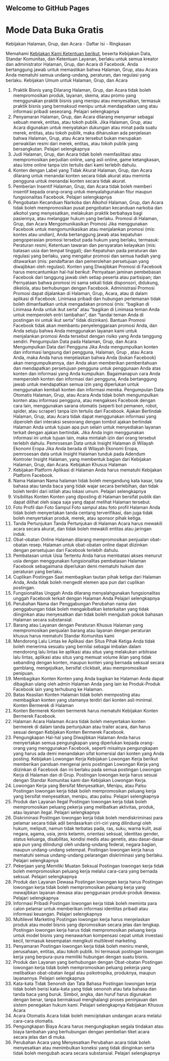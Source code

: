 ## Welcome to GitHub Pages

<h1>Mode Data	Buka Gratis</h1>
Kebijakan Halaman, Grup, dan Acara
- Daftar Isi	
- Ringkasan

Memahami [Kebijakan Kami
Ketentuan berikut](https://www.facebook.com/communitystandards), beserta Kebijakan Data, Standar Komunitas, dan Ketentuan Layanan, berlaku untuk semua kreator dan administrator Halaman, Grup, dan Acara di Facebook. Anda bertanggung jawab untuk memastikan bahwa Halaman, Grup, atau Acara Anda mematuhi semua undang-undang, peraturan, dan regulasi yang berlaku.
Kebijakan Umum untuk Halaman, Grup, dan Acara
1. Praktik Bisnis yang Dilarang
Halaman, Grup, dan Acara tidak boleh mempromosikan produk, layanan, skema, atau promo yang menggunakan praktik bisnis yang menipu atau menyesatkan, termasuk praktik bisnis yang bermaksud menipu untuk mendapatkan uang atau informasi pribadi seseorang.
Pelajari selengkapnya
2. Penyamaran
Halaman, Grup, dan Acara dilarang menyamar sebagai sebuah merek, entitas, atau tokoh publik. Jika Halaman, Grup, atau Acara digunakan untuk menyatakan dukungan atau minat pada suatu merek, entitas, atau tokoh publik, maka diharuskan ada penjelasan bahwa Halaman, Grup, atau Acara tersebut bukan merupakan perwakilan resmi dari merek, entitas, atau tokoh publik yang bersangkutan.
Pelajari selengkapnya
3. Judi
Halaman, Grup, dan Acara tidak boleh memfasilitasi atau mempromosikan perjudian online, uang asli online, game ketangkasan, atau lotre online tanpa izin tertulis dari kami terlebih dahulu.
4. Konten dengan Label yang Tidak Akurat
Halaman, Grup, dan Acara dilarang untuk menandai konten secara tidak akurat atau meminta pengguna untuk menandai konten secara tidak akurat.
5. Pemberian Insentif
Halaman, Grup, dan Acara tidak boleh memberi insentif kepada orang-orang untuk menyalahgunakan fitur maupun fungsionalitas Facebook.
Pelajari selengkapnya
6. Pengobatan Kecanduan Narkoba dan Alkohol
Halaman, Grup, dan Acara tidak boleh mempromosikan pusat pengobatan kecanduan narkoba dan alkohol yang menyesatkan, melakukan praktik berbahaya bagi pasiennya, atau melanggar hukum yang berlaku.
Promosi di Halaman, Grup, dan Acara
Mengomunikasikan Promosi
Jika menggunakan Facebook untuk mengomunikasikan atau menjalankan promosi (mis: kontes atau undian), Anda bertanggung jawab atas kepatuhan pengoperasian promosi tersebut pada hukum yang berlaku, termasuk:
Peraturan resmi;
Ketentuan tawaran dan persyaratan kelayakan (mis: batasan usia dan tempat tinggal); dan
Kepatuhan pada peraturan dan regulasi yang berlaku, yang mengatur promosi dan semua hadiah yang ditawarkan (mis: pendaftaran dan pemerolehan persetujuan yang diwajibkan oleh regulasi).
Konten yang Diwajibkan
Promosi di Facebook harus mencantumkan hal-hal berikut:
Pernyataan jaminan pembebasan Facebook dari tanggung jawab oleh setiap peserta atau partisipan; dan
Pernyataan bahwa promosi ini sama sekali tidak disponsori, didukung, dikelola, atau berhubungan dengan Facebook.
Administrasi Promosi
Promosi dapat dijalankan di Halaman, Grup, Acara, atau di dalam aplikasi di Facebook. Linimasa pribadi dan hubungan pertemanan tidak boleh dimanfaatkan untuk mengadakan promosi (mis: “bagikan di Linimasa Anda untuk ikut serta” atau “bagikan di Linimasa teman Anda untuk memperoleh entri tambahan”, dan “tandai teman Anda di postingan ini untuk ikut serta” tidak diizinkan).
Bantuan Promosi
Facebook tidak akan membantu penyelenggaraan promosi Anda, dan Anda setuju bahwa Anda menggunakan layanan kami untuk menjalankan promosi Anda tersebut dengan risiko yang Anda tanggung sendiri.
Pengumpulan Data pada Halaman, Grup, dan Acara
Mengumpulkan Data dari Pengguna
Jika Anda mengumpulkan konten dan informasi langsung dari pengguna, Halaman, Grup , atau Acara Anda, maka Anda harus menjelaskan bahwa Anda (bukan Facebook) akan mengumpulkannya, dan Anda akan memberikan pemberitahuan dan mendapatkan persetujuan pengguna untuk penggunaan Anda atas konten dan informasi yang Anda kumpulkan. Bagaimanapun cara Anda memperoleh konten dan informasi dari pengguna, Anda bertanggung jawab untuk mendapatkan semua izin yang diperlukan untuk menggunakan kembali konten dan informasi mereka.
Pengumpulan Data Otomatis
Halaman, Grup, atau Acara Anda tidak boleh mengumpulkan konten atau informasi pengguna, atau mengakses Facebook dengan cara lain, menggunakan sarana otomatis (seperti bot pemanen, robot, spider, atau scraper) tanpa izin tertulis dari Facebook.
Ajakan Bertindak
Halaman, Grup, atau Acara tidak dapat menggunakan informasi yang diperoleh dari interaksi seseorang dengan tombol ajakan bertindak Halaman Anda untuk tujuan apa pun selain untuk menyediakan layanan terkait dengan ajakan bertindak. Jika Anda ingin menggunakan informasi ini untuk tujuan lain, maka mintalah izin dari orang tersebut terlebih dahulu.
Pemrosesan Data untuk Insight Halaman di Wilayah Ekonomi Eropa
Jika Anda berada di Wilayah Ekonomi Eropa, pemrosesan data untuk Insight Halaman tunduk pada Adendum Kontroler Insight Halaman, yang membentuk bagian dari Kebijakan Halaman, Grup, dan Acara.
Kebijakan Khusus Halaman
1. Kebijakan Platform
Aplikasi di Halaman Anda harus mematuhi Kebijakan Platform Facebook.
2. Nama Halaman
Nama halaman tidak boleh mengandung kata kasar, tata bahasa atau tanda baca yang tidak wajar secara berlebihan, dan tidak boleh terdiri dari istilah atau lokasi umum.
Pelajari selengkapnya
3. Visibilitas Konten
Konten yang diposting di Halaman bersifat publik dan dapat dilihat oleh siapa saja yang dapat melihat Halaman tersebut.
4. Foto Profil dan Foto Sampul
Foto sampul atau foto profil Halaman Anda tidak boleh menyertakan tanda centang terverifikasi, dan juga tidak boleh menyertakan produk, merek, atau sponsor pihak ketiga.
5. Tanda Pertunjukan
Tanda Pertunjukan di Halaman Acara harus mewakili acara secara akurat, dan tidak boleh mewakili entitas atau jaringan induk.
6. Obat-obatan Online
Halaman dilarang mempromosikan penjualan obat-obatan resep. Halaman untuk obat-obatan online dapat diizinkan dengan persetujuan dari Facebook terlebih dahulu.
7. Pembatasan untuk Usia Tertentu
Anda harus membatasi akses menurut usia dengan menggunakan fungsionalitas pembatasan Halaman Facebook sebagaimana diperlukan demi mematuhi hukum dan peraturan yang berlaku.
8. Cuplikan Postingan
Saat membagikan tautan pihak ketiga dari Halaman Anda, Anda tidak boleh mengedit elemen apa pun dari cuplikan postingan.
9. Fungsionalitas Unggah
Anda dilarang menyalahgunakan fungsionalitas unggah Facebook terkait dengan Halaman Anda
Pelajari selengkapnya
10. Perubahan Nama dan Penggabungan
Perubahan nama dan penggabungan tidak boleh mengakibatkan keterkaitan yang tidak diinginkan atau menyesatkan dan tidak boleh mengubah pokok bahasan Halaman secara substansial.
11. Barang atau Layanan dengan Peraturan Khusus
Halaman yang mempromosikan penjualan barang atau layanan dengan peraturan khusus harus mematuhi Standar Komunitas kami
12. Mendorong Lalu Lintas ke Aplikasi dan Situs Pihak Ketiga
Anda tidak boleh menerima sesuatu yang bernilai sebagai imbalan dalam mendorong lalu lintas ke aplikasi atau situs yang melakukan arbitrase lalu lintas, aplikasi atau situs yang memuat volume iklan yang tidak sebanding dengan konten, maupun konten yang bernada seksual secara gamblang, mengejutkan, bersifat clickbait, atau mempromosikan penipuan.
13. Membagikan Konten
Konten yang Anda bagikan ke Halaman Anda dapat dibagikan ulang oleh admin Halaman Anda yang lain ke Produk-Produk Facebook lain yang terhubung ke Halaman.
14. Batas Keaslian Konten
Halaman tidak boleh memposting atau membagikan konten yang utamanya terdiri dari konten asli minimal.
Konten Bermerek di Halaman
1. Konten Bermerek
Konten bermerek harus mematuhi Kebijakan Konten Bermerek Facebook.
2. Halaman Acara
Halaman Acara tidak boleh menyertakan konten bermerek di dalam tanda pertunjukan atau trailer acara, dan harus sesuai dengan Kebijakan Konten Bermerek Facebook.
3. Pengungkapan Hal-hal yang Diwajibkan
Halaman Anda harus menyertakan semua pengungkapan yang diperlukan kepada orang-orang yang menggunakan Facebook, seperti misalnya pengungkapan yang harus ada demi menandakan sifat komersial dari konten yang Anda posting.
Kebijakan Lowongan Kerja
Kebijakan Lowongan Kerja berikut memberikan panduan mengenai jenis postingan Lowongan Kerja yang diizinkan di Facebook dan ini berlaku pada semua postingan Lowongan Kerja di Halaman dan di Grup. Postingan lowongan kerja harus sesuai dengan Standar Komunitas kami dan Kebijakan Lowongan Kerja.
1. Lowongan Kerja yang Bersifat Menyesatkan, Menipu, atau Palsu
Postingan lowongan kerja tidak boleh mempromosikan peluang kerja yang bersifat menyesatkan, menipu, atau palsu.
Pelajari selengkapnya
2. Produk dan Layanan Ilegal
Postingan lowongan kerja tidak boleh mempromosikan peluang pekerja yang melibatkan aktivitas, produk, atau layanan ilegal.
Pelajari selengkapnya
3. Diskriminasi
Postingan lowongan kerja tidak boleh mendiskriminasi para pelamar secara tidak adil berdasarkan ciri-ciri yang dilindungi oleh hukum, meliputi, namun tidak terbatas pada, ras, suku, warna kulit, asal negara, agama, usia, jenis kelamin, orientasi seksual, identitas gender, status keluarga, disabilitas, kondisi medis atau genetis, atau dasar-dasar apa pun yang dilindungi oleh undang-undang federal, negara bagian, maupun undang-undang setempat. Postingan lowongan kerja harus mematuhi semua undang-undang pelarangan diskriminasi yang berlaku.
Pelajari selengkapnya
4. Pekerjaan yang Memiliki Muatan Seksual
Postingan lowongan kerja tidak boleh mempromosikan peluang kerja melalui cara-cara yang bernada seksual.
Pelajari selengkapnya
5. Produk dan Layanan Dewasa
Postingan lowongan kerja harus Postingan lowongan kerja tidak boleh mempromosikan peluang kerja yang mewajibkan layanan dewasa atau penggunaan produk-produk dewasa.
Pelajari selengkapnya
6. Informasi Pribadi
Postingan lowongan kerja tidak boleh meminta para calon pelamar untuk memberikan informasi identitas pribadi atau informasi keuangan.
Pelajari selengkapnya
7. Multilevel Marketing
Postingan lowongan kerja harus menjelaskan produk atau model bisnis yang dipromosikan secara jelas dan lengkap. Postingan lowongan kerja harus tidak mempromosikan peluang kerja untuk model bisnis yang menawarkan kompensasi cepat untuk investasi kecil, termasuk kesempatan mengikuti multilevel marketing.
8. Penyamaran
Postingan lowongan kerja tidak boleh meniru merek, perusahaan, entitas, atau tokoh publik. Ini termasuk postingan lowongan kerja yang berpura-pura memiliki hubungan dengan suatu bisnis.
9. Produk dan Layanan yang berhubungan dengan Obat-obatan
Postingan lowongan kerja tidak boleh mempromosikan peluang pekerja yang melibatkan obat-obatan ilegal atau psikotropika, produknya, maupun layanannya.
Pelajari selengkapnya
10. Kata-kata Tidak Senonoh dan Tata Bahasa
Postingan lowongan kerja tidak boleh berisi kata-kata yang tidak senonoh atau tata bahasa dan tanda baca yang buruk. Simbol, angka, dan huruf harus digunakan dengan benar, tanpa bermaksud menghalangi proses peninjauan dan sistem penegakan hukum kami.
Pelajari selengkapnya
Kebijakan Khusus Acara
1. Acara Otomatis
Acara tidak boleh menciptakan undangan acara melalui cara-cara otomatis.
2. Pengungkapan Biaya
Acara harus mengungkapkan segala tindakan atau biaya tambahan yang berhubungan dengan pembelian tiket acara secara jelas dan di muka.
3. Perubahan Acara yang Menyesatkan
Perubahan acara tidak boleh menyesatkan atau menimbulkan koneksi yang tidak diinginkan serta tidak boleh mengubah acara secara substansial.
Pelajari selengkapnya
